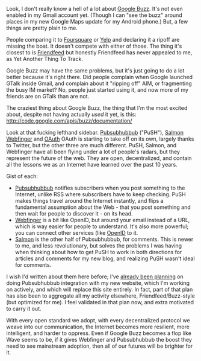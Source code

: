 Look, I don't really know a hell of a lot about <a href="http://www.google.com/buzz">Google Buzz</a>.  It's not even enabled in my Gmail account yet. (Though I can "see the buzz" around places in my new Google Maps update for my Android phone.)  But, a few things are pretty plain to me.

People comparing it to <a href="http://foursquare.com">Foursquare</a> or <a href="http://yelp.com">Yelp</a> and declaring it a ripoff are missing the boat.  It doesn't compete with either of those.  The thing it's closest to is <a href="http://friendfeed.com,">Friendfeed</a> but honestly Friendfeed has never appealed to me, as Yet Another Thing To Track.

Google Buzz may have the same problems, but it's just going to do a lot better because it's right there.  Did people complain when Google launched GTalk inside Gmail, and complain about it "ripping off" AIM, or fragmenting the busy IM market?  No, people just started using it, and now more of my friends are on GTalk than are not.

The craziest thing about Google Buzz, the thing that I'm the most excited about, despite not having actually *used* it yet, is this:
<a href="http://code.google.com/apis/buzz/documentation/">http://code.google.com/apis/buzz/documentation/</a>

Look at that fucking lefthand sidebar.  <a href="http://code.google.com/p/pubsubhubbub/">Pubsubhubbub</a> ("PuSH"), <a href="http://www.salmon-protocol.org/,">Salmon</a> <a href="http://code.google.com/p/webfinger/,">Webfinger</a> and <a href="http://oauth.net/.">OAuth</a>  OAuth is starting to take off on its own, largely thanks to Twitter, but the other three are much different. PuSH, Salmon, and Webfinger have all been flying under a lot of people's radars, but they represent the future of the web.  They are open, decentralized, and contain all the lessons we as an Internet have learned over the past 10 years.

Gist of each: 

* <a href="http://code.google.com/p/pubsubhubbub/">Pubsubhubbub</a> notifies subscribers when you post something to the Internet, unlike RSS where subscribers have to keep checking. PuSH makes things travel around the Internet instantly, and flips a fundamental assumption about the Web - that you post something and then wait for people to discover it - on its head.
* <a href="http://code.google.com/p/webfinger/">Webfinger</a> is a bit like OpenID, but around your email instead of a URL, which is way easier for people to understand. It's also more powerful; you can connect other services (like <a href="http://openid.net)">OpenID</a> to it.
* <a href="http://www.salmon-protocol.org/">Salmon</a> is the other half of Pubsubhubbub, for comments. This is newer to me, and less revolutionary, but solves the problems I was having when thinking about how to get PuSH to work in both directions for articles and comments for my new blog, and realizing PuSH wasn't ideal for comments.

I wish I'd written about them here before; I've <a href="http://mill-industries.com/post/329-yearling">already been planning</a> on doing Pubsubhubbub integration with my new website, which I'm working on actively, and which will replace this site entirely.  In fact, part of that plan has also been to aggregate all my activity elsewhere, Friendfeed/Buzz-style (but optimized for me). I feel validated in that plan now, and extra motivated to carry it out.

With every open standard we adopt, with every decentralized protocol we weave into our communication, the Internet becomes more resilient, more intelligent, and harder to oppress.  Even if Google Buzz becomes a flop like Wave seems to be, if it gives Webfinger and Pubsubhubbub the boost they need to see mainstream adoption, then all of our futures will be brighter for it.